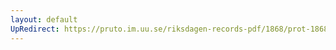 ```yaml
---
layout: default
UpRedirect: https://pruto.im.uu.se/riksdagen-records-pdf/1868/prot-1868--ak--127/prot-1868--ak--127_001.pdf
---
```

